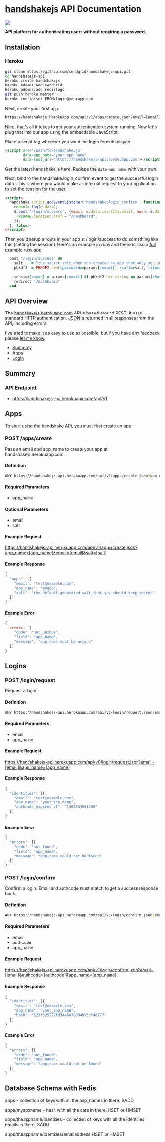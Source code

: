 # [handshakejs](https://handshakejs.herokuapp.com) API Documentation

![](https://rawgithub.com/handshakejs/handshakejs-script/master/handshakejs.svg)

**API platform for authenticating users without requiring a password.**

## Installation

### Heroku

```bash
git clone https://github.com/sendgrid/handshakejs-api.git
cd handshakejs-api
heroku create handshakejs
heroku addons:add sendgrid
heroku addons:add redistogo
git push heroku master
heroku config:set FROM=login@yourapp.com
```

Next, create your first app.

```bash
https://handshakejs.herokuapp.com/api/v1/apps/create.json?email=[email]&app_name=[app_name]
```

Nice, that's all it takes to get your authentication system running. Now let's plug that into our app using the embeddable JavaScript.

Place a script tag wherever you want the login form displayed.  

```html
<script src='/path/to/handshake.js' 
        data-app_name="your_app_name" 
        data-root_url="https://handshakejs-api.herokuapp.com"></script>
```

Get the latest [handshake.js here](https://github.com/sendgrid/handshakejs-script/blob/master/build/handshake.js). Replace the `data-app_name` with your own.

Next, bind to the handshake:login_confirm event to get the successful login data. This is where you would make an internal request to your application to set the session for the user.

```html
<script>
  handshake.script.addEventListener('handshake:login_confirm', function(e) {
    console.log(e.data);
    $.post("/login/success", {email: e.data.identity.email, hash: e.data.identity.hash}, function(data) {
      window.location.href = "/dashboard";
    });    
  }, false); 
</script>
```

Then you'd setup a route in your app at /login/success to do something like this (setting the session). Here's an example in ruby and there is also a [full example ruby app](https://github.com/handshakejs/handshakejs-example-ruby).

```ruby
  post "/login/success" do
    salt    = "the_secret_salt_when_you_created_an_app_that_only_you_should_know"
    pbkdf2  = PBKDF2.new(:password=>params[:email], :salt=>salt, :iterations=>1000, :key_length => 16, :hash_function => "sha1")

    session[:user] = params[:email] if pbkdf2.hex_string == params[:hash]
    redirect "/dashboard"
  end
```

## API Overview

The [handshakejs.herokuapp.com](https://handshakejs.herokuapp.com) API is based around REST. It uses standard HTTP authentication. [JSON](https://www.json.org/) is returned in all responses from the API, including errors.

I've tried to make it as easy to use as possible, but if you have any feedback please [let me know](mailto:scott@scottmotte.com).

* [Summary](#summary)
* [Apps](#apps)
* [Login](#login)

## Summary

### API Endpoint

* https://handshakejs-api.herokuapp.com/api/v1

## Apps

To start using the handshake API, you must first create an app.

### POST /apps/create

Pass an email and app_name to create your app at handshakejs.herokuapp.com.

#### Definition

```bash
ANY https://handshakejs-api.herokuapp.com/api/v1/apps/create.json?app_name=[app_name]&email=[email]&salt=[salt]
```

#### Required Parameters

* app_name

#### Optional Parameters

* email
* salt

#### Example Request

<https://handshakejs-api.herokuapp.com/api/v1/apps/create.json?app_name=[app_name]&email=[email]&salt=[salt]>

#### Example Response
```javascript
{
  "apps": [{
    "email": "test@example.com",
    "app_name": "myapp",
    "salt": "the_default_generated_salt_that_you_should_keep_secret"
  }]
}
```

#### Example Error
```javascript
{
  errors: [{
    "code": "not_unique",
    "field": "app_name",
    "message": "app_name must be unique"
  }]
}
```

## Logins

### POST /login/request

Request a login.

#### Definition

```bash
ANY https://handshakejs-api.herokuapp.com/api/v0/login/request.json?email=[email]&app_name=[app_name]
```

#### Required Parameters

* email
* app_name

#### Example Request

<https://handshakejs-api.herokuapp.com/api/v0/login/request.json?email=[email]&app_name=[app_name]>

#### Example Response
```javascript
{
  "identities": [{
    "email": "test@example.com",
    "app_name": "your_app_name",
    "authcode_expired_at": "1382833591309"
  }]
}
```

#### Example Error
```javascript
{
  "errors": [{
    "code": "not_found",
    "field": "app_name",
    "message": "app_name could not be found"
  }]
}
```

### POST /login/confirm

Confirm a login. Email and authcode must match to get a success response back. 

#### Definition

```bash
ANY https://handshakejs-api.herokuapp.com/api/v1/login/confirm.json?email=[email]&authcode=[authcode]&app_name=[app_name]
```

#### Required Parameters

* email
* authcode
* app_name

#### Example Request

<https://handshakejs-api.herokuapp.com/api/v1/login/confirm.json?email=[email]&authcode=[authcode]&app_name=[app_name]>

#### Example Response
```javascript
{
  "identities": [{
    "email": "test@example.com",
    "app_name": "your_app_name",
    "hash": "523f325279fd3446a78894b55cf4d777"
  }]
}
```

#### Example Error
```javascript
{
  "errors": [{
    "code": "not_found",
    "field": "app_name",
    "message": "app_name could not be found"
  }]
}
```

## Database Schema with Redis

apps - collection of keys with all the app_names in there. SADD

apps/myappname - hash with all the data in there. HSET or HMSET

apps/theappname/identities - collection of keys with all the identities' emails in there. SADD

apps/theappname/identities/emailaddress HSET or HMSET

